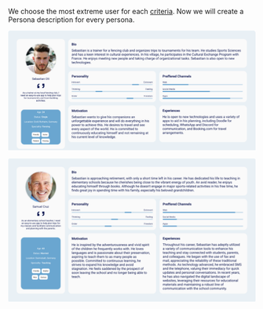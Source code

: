 We choose the most extreme user for each [criteria](nzse-user-research.md#4-n-dimentional-vector-space). Now we will create a Persona description for every persona.

![sebastian](../assets/images/persona_sebastian.png)

![samuel](../assets/images/persona_samuel.png)
